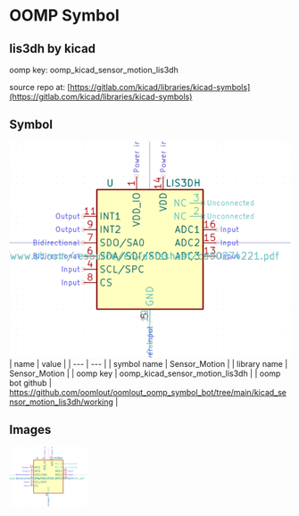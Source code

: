 # OOMP Symbol  
## lis3dh  by kicad  
  
oomp key: oomp_kicad_sensor_motion_lis3dh  
  
source repo at: [https://gitlab.com/kicad/libraries/kicad-symbols](https://gitlab.com/kicad/libraries/kicad-symbols)  
## Symbol  
  
[![working.png](working_600.png)](working.png)  
| name | value | 
| --- | --- | 
| symbol name | Sensor_Motion | 
| library name | Sensor_Motion | 
| oomp key | oomp_kicad_sensor_motion_lis3dh | 
| oomp bot github | https://github.com/oomlout/oomlout_oomp_symbol_bot/tree/main/kicad_sensor_motion_lis3dh/working | 
## Images  
  
[![working.png](working_140.png)](working.png)  
